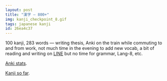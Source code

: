 ```yaml
---
layout: post
title: "漢字 — 800+"
img: kanji_checkpoint_8.gif
tags: japanese kanji
id: 26ea4c37
---
```


100 kanji, 283 words — writing thesis, Anki on the train while commuting to and from work, not much time in the evening to add new vocab, a bit of reading and writing on [LINE](http://line.me/ja/) but no time for grammar, Lang-8, etc.

[Anki stats](static/img/blog/anki_stats_140318.png). 

[Kanji so far](static/dl/kanji_checkpoint_8).